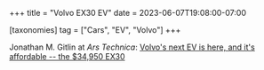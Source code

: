 +++
title = "Volvo EX30 EV"
date = 2023-06-07T19:08:00-07:00

[taxonomies]
tag = ["Cars", "EV", "Volvo"]
+++

Jonathan M. Gitlin at _Ars Technica_: [Volvo's next EV is here, and it's affordable -- the $34,950 EX30](https://arstechnica.com/cars/2023/06/volvos-next-ev-is-here-and-its-affordable-the-34950-ex30/)

<!-- more -->

